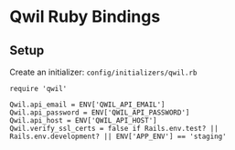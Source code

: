 # Qwil Ruby Bindings

## Setup

Create an initializer: `config/initializers/qwil.rb`

```
require 'qwil'

Qwil.api_email = ENV['QWIL_API_EMAIL']
Qwil.api_password = ENV['QWIL_API_PASSWORD']
Qwil.api_host = ENV['QWIL_API_HOST']
Qwil.verify_ssl_certs = false if Rails.env.test? || Rails.env.development? || ENV['APP_ENV'] == 'staging'
```

